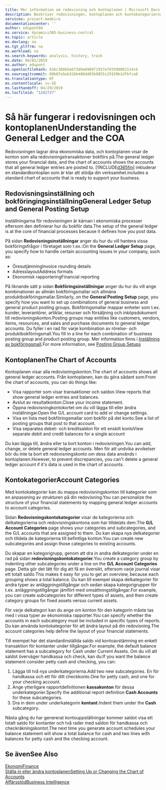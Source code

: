 ```yaml
---
title: Mer information om redovisning och kontoplanen | Microsoft Docs
description: Beskriver redovisningen, kontoplanen och kontokategorierna.
services: project-madeira
documentationcenter: ''
author: edupont04
ms.service: dynamics365-business-central
ms.topic: article
ms.devlang: na
ms.tgt_pltfrm: na
ms.workload: na
ms.search.keywords: analysis, history, track
ms.date: 04/01/2019
ms.author: edupont
ms.openlocfilehash: b16c36bb5e6f3d9a6909f1937e793599062114c6
ms.sourcegitcommit: 60b87e5eb32bb408dd65b9855c29159b1dfbfca8
ms.translationtype: HT
ms.contentlocale: sv-SE
ms.lasthandoff: 04/29/2019
ms.locfileid: "1242727"
---
```

# <a name="understanding-the-general-ledger-and-the-coa"></a><span data-ttu-id="27abe-103">Så här fungerar i redovisningen och kontoplanen</span><span class="sxs-lookup"><span data-stu-id="27abe-103">Understanding the General Ledger and the COA</span></span>
<span data-ttu-id="27abe-104">Redovisningen lagrar dina ekonomiska data, och kontoplanen visar de konton som alla redovisningstransaktioner bokförs på.</span><span class="sxs-lookup"><span data-stu-id="27abe-104">The general ledger stores your financial data, and the chart of accounts shows the accounts that all general ledger entries are posted to.</span></span> [!INCLUDE[d365fin](includes/d365fin_md.md)] <span data-ttu-id="27abe-105">inkluderar en standardkontoplan som är klar att stödja din verksamhet.</span><span class="sxs-lookup"><span data-stu-id="27abe-105">includes a standard chart of accounts that is ready to support your business.</span></span>

## <a name="general-ledger-setup-and-general-posting-setup"></a><span data-ttu-id="27abe-106">Redovisningsinställning och bokföringingsinställning</span><span class="sxs-lookup"><span data-stu-id="27abe-106">General Ledger Setup and General Posting Setup</span></span>
<span data-ttu-id="27abe-107">Inställningarna för redovisningen är kärnan i ekonomiska processer eftersom den definierar hur du bokför data.</span><span class="sxs-lookup"><span data-stu-id="27abe-107">The setup of the general ledger is at the core of financial processes because it defines how you post data.</span></span>  

<span data-ttu-id="27abe-108">På sidan **Redovisningsinställningar** anger du hur du vill hantera vissa bokföringsfrågor i företaget som t.ex.:</span><span class="sxs-lookup"><span data-stu-id="27abe-108">On the **General Ledger Setup** page, you specify how to handle certain accounting issues in your company, such as:</span></span>  

* <span data-ttu-id="27abe-109">Öresutjämning</span><span class="sxs-lookup"><span data-stu-id="27abe-109">Invoice rounding details</span></span>  
* <span data-ttu-id="27abe-110">Adresslayout</span><span class="sxs-lookup"><span data-stu-id="27abe-110">Address formats</span></span>  
* <span data-ttu-id="27abe-111">Ekonomisk rapportering</span><span class="sxs-lookup"><span data-stu-id="27abe-111">Financial reporting</span></span>  

<span data-ttu-id="27abe-112">På liknande sätt p sidan **Bokföringsinställningar** anger du hur du vill ange kombinationer av allmän bokföringsmallar och allmäna produktbokföringsmallar.</span><span class="sxs-lookup"><span data-stu-id="27abe-112">Similarly, on the **General Posting Setup** page, you specify how you want to set up combinations of general business and general product posting groups.</span></span> <span data-ttu-id="27abe-113">Bokföringsmallar mappar enheter som t.ex. kunder, leverantörer, artiklar, resurser och försäljning och inköpsdokument till redovisningskonton.</span><span class="sxs-lookup"><span data-stu-id="27abe-113">Posting groups map entities like customers, vendors, items, resources, and sales and purchase documents to general ledger accounts.</span></span> <span data-ttu-id="27abe-114">Du fyller i en rad för varje kombination av rörelse- och produktbokföringsmall.</span><span class="sxs-lookup"><span data-stu-id="27abe-114">You fill in a line for each combination of business posting group and product posting group.</span></span> <span data-ttu-id="27abe-115">Mer information finns i [Inställning av bokföringsmall](finance-posting-groups.md).</span><span class="sxs-lookup"><span data-stu-id="27abe-115">For more information, see [Posting Group Setups](finance-posting-groups.md)</span></span>  

## <a name="the-chart-of-accounts"></a><span data-ttu-id="27abe-116">Kontoplanen</span><span class="sxs-lookup"><span data-stu-id="27abe-116">The Chart of Accounts</span></span>
<span data-ttu-id="27abe-117">Kontoplanen visar alla redovisningskonton.</span><span class="sxs-lookup"><span data-stu-id="27abe-117">The chart of accounts shows all general ledger accounts.</span></span> <span data-ttu-id="27abe-118">Från kontoplanen, kan du göra sådant som:</span><span class="sxs-lookup"><span data-stu-id="27abe-118">From the chart of accounts, you can do things like:</span></span>  

* <span data-ttu-id="27abe-119">Visa rapporter som visar transaktioner och saldon.</span><span class="sxs-lookup"><span data-stu-id="27abe-119">View reports that show general ledger entries and balances.</span></span>  
* <span data-ttu-id="27abe-120">Avslut av resultatkonton.</span><span class="sxs-lookup"><span data-stu-id="27abe-120">Close your income statement.</span></span>  
* <span data-ttu-id="27abe-121">Öppna redovisningkontokortet om du vill lägga till eller ändra inställningar.</span><span class="sxs-lookup"><span data-stu-id="27abe-121">Open the G/L account card to add or change settings.</span></span>  
* <span data-ttu-id="27abe-122">Visa en lista med bokföringsmallar som bokför på det konto.</span><span class="sxs-lookup"><span data-stu-id="27abe-122">See a list of posting groups that post to that account.</span></span>
* <span data-ttu-id="27abe-123">Visa separatea debet- och kreditsaldon för ett enskilt konto</span><span class="sxs-lookup"><span data-stu-id="27abe-123">View separate debit and credit balances for a single account</span></span>  

<span data-ttu-id="27abe-124">Du kan lägga till, ändra eller ta bort konton i redovisningen.</span><span class="sxs-lookup"><span data-stu-id="27abe-124">You can add, change, or delete general ledger accounts.</span></span> <span data-ttu-id="27abe-125">Men för att undvika avvikelser bör du inte ta bort ett redovisningskonto om dess data används i kontoplanen.</span><span class="sxs-lookup"><span data-stu-id="27abe-125">However, to prevent discrepancies, you can't delete a general ledger account if it's data is used in the chart of accounts.</span></span>  

## <a name="account-categories"></a><span data-ttu-id="27abe-126">Kontokategorier</span><span class="sxs-lookup"><span data-stu-id="27abe-126">Account Categories</span></span>
<span data-ttu-id="27abe-127">Med kontokategorier kan du mappa redovisningskonton till kategorier som en anpassning av strukturen på din redovisning.</span><span class="sxs-lookup"><span data-stu-id="27abe-127">You can personalize the structure of your financial statements by mapping general ledger accounts to account categories.</span></span>  

<span data-ttu-id="27abe-128">Sidan **Redovisningskontokategorier** visar de kategorierna och delkategorierna och redovisningskontona som har tilldelats dem.</span><span class="sxs-lookup"><span data-stu-id="27abe-128">The **G/L Account Categories** page shows your categories and subcategories, and the G/L accounts that are assigned to them.</span></span> <span data-ttu-id="27abe-129">Du kan skapa nya delkategorier och tilldela de kategorierna till befintliga konton.</span><span class="sxs-lookup"><span data-stu-id="27abe-129">You can create new subcategories and assign those categories to existing accounts.</span></span>  

<span data-ttu-id="27abe-130">Du skapar en kategorigrupp, genom att dra in andra delkategorier under en rad på sidan **redovisningskontokategorier**.</span><span class="sxs-lookup"><span data-stu-id="27abe-130">You create a category group by indenting other subcategories under a line on the **G/L Account Categories** page.</span></span> <span data-ttu-id="27abe-131">Detta gör det lätt för dig att få en översikt, eftersom varje journal visar ett totalt saldo.</span><span class="sxs-lookup"><span data-stu-id="27abe-131">This makes it easy for you to get an overview, because each grouping shows a total balance.</span></span> <span data-ttu-id="27abe-132">Du kan till exempel skapa delkategorier för andra typer av anläggningstillgångar och sedan skapa kategorigrupper för t.ex. anläggningstillgångar jämfört med omsättningstillgångar.</span><span class="sxs-lookup"><span data-stu-id="27abe-132">For example, you can create subcategories for different types of assets, and then create category groups for fixed assets versus current assets.</span></span>  

<span data-ttu-id="27abe-133">För varje delkategori kan du ange om konton för den kategorin måste tas med i vissa typer av ekonomiska rapporter.</span><span class="sxs-lookup"><span data-stu-id="27abe-133">You can specify whether the accounts in each subcategory must be included in specific types of reports.</span></span> <span data-ttu-id="27abe-134">Du kan använda kontokategorier för att ändra layout på din redovisning.</span><span class="sxs-lookup"><span data-stu-id="27abe-134">The account categories help define the layout of your financial statements.</span></span>  

<span data-ttu-id="27abe-135">Till exempel har det standardinställda saldo vid kontoavstämning en enkelt transaktion för kontanter under tillgångar.</span><span class="sxs-lookup"><span data-stu-id="27abe-135">For example, the default balance statement has a subcategory for Cash under Current Assets.</span></span> <span data-ttu-id="27abe-136">Om du vill att saldot överväger handkassa och check, kan du:</span><span class="sxs-lookup"><span data-stu-id="27abe-136">If you want the balance statement consider petty cash and checking, you can:</span></span>  

1. <span data-ttu-id="27abe-137">Lägga till två nya underkategorierna.</span><span class="sxs-lookup"><span data-stu-id="27abe-137">Add two new subcategories.</span></span> <span data-ttu-id="27abe-138">En för handkassa och ett för ditt checkkonto.</span><span class="sxs-lookup"><span data-stu-id="27abe-138">One for petty cash, and one for your checking account.</span></span>  
2. <span data-ttu-id="27abe-139">Ange ytterligare rapportdefinitionen **kassakonton** för dessa underkategorier.</span><span class="sxs-lookup"><span data-stu-id="27abe-139">Specify the additional report definition **Cash Accounts** for these subcategories.</span></span>  
3. <span data-ttu-id="27abe-140">Dra in dem under underkategorin **kontant**.</span><span class="sxs-lookup"><span data-stu-id="27abe-140">Indent them under the **Cash** subcategory.</span></span>  

<span data-ttu-id="27abe-141">Nästa gång du har genererat kontouppställningar kommer saldot visa ett totalt saldo för kontanter och två rader med saldon för handkassa och checkräkningskontot.</span><span class="sxs-lookup"><span data-stu-id="27abe-141">The next time you generate account schedules your balance statement will show a total balance for cash and two lines with balances for petty cash and the checking account.</span></span>  

## <a name="see-also"></a><span data-ttu-id="27abe-142">Se även</span><span class="sxs-lookup"><span data-stu-id="27abe-142">See Also</span></span>
[<span data-ttu-id="27abe-143">Ekonomi</span><span class="sxs-lookup"><span data-stu-id="27abe-143">Finance</span></span>](finance.md)  
[<span data-ttu-id="27abe-144">Ställa in eller ändra kontoplanen</span><span class="sxs-lookup"><span data-stu-id="27abe-144">Setting Up or Changing the Chart of Accounts</span></span>](finance-setup-chart-accounts.md)  
[<span data-ttu-id="27abe-145">Affärsstöd</span><span class="sxs-lookup"><span data-stu-id="27abe-145">Business Intelligence</span></span>](bi.md)  
